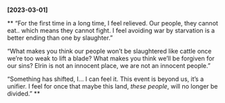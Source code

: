 **[2023-03-01]**

** 
“For the first time in a long time, I feel relieved. Our people, they cannot eat.. which means they cannot fight. I feel avoiding war by starvation is a better ending than one by slaughter.”

“What makes you think our people won’t be slaughtered like cattle once we’re too weak to lift a blade? What makes you think we’ll be forgiven for our sins? Elrin is not an innocent place, we are not an innocent people.”

“Something has shifted, I… I can feel it. This event is beyond us, it’s a unifier. I feel for once that maybe this land, *these people*, will no longer be divided.” 
**